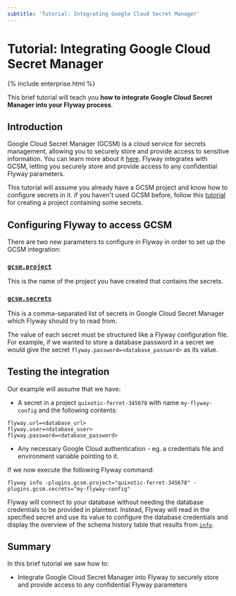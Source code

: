 ```yaml
---
subtitle: 'Tutorial: Integrating Google Cloud Secret Manager'
---
```


# Tutorial: Integrating Google Cloud Secret Manager

{% include enterprise.html %}

This brief tutorial will teach you **how to integrate Google Cloud Secret Manager into your Flyway process**.

## Introduction

Google Cloud Secret Manager (GCSM) is a cloud service for secrets management, allowing you to securely store and
provide access to sensitive information. You can learn more about it
[here](https://cloud.google.com/secret-manager). Flyway integrates with GCSM,
letting you securely store and provide access to any confidential Flyway parameters.

This tutorial will assume you already have a GCSM project and know how to configure secrets in it.
if you haven't used GCSM before, follow this [tutorial](https://cloud.google.com/secret-manager/docs/quickstart)
for creating a project containing some secrets.

## Configuring Flyway to access GCSM

There are two new parameters to configure in Flyway in order to set up the GCSM integration:

### [`gcsm.project`](<Configuration/Flyway Namespace/Flyway Google Cloud Secret Manager Namespace/Flyway Google Cloud Secret Manager Project Setting>)

This is the name of the project you have created that contains the secrets.

### [`gcsm.secrets`](<Configuration/Flyway Namespace/Flyway Google Cloud Secret Manager Namespace/Flyway Google Cloud Secret Manager Secrets Setting>)

This is a comma-separated list of secrets in Google Cloud Secret Manager which Flyway should try to read from.

The value of each secret must be structured like a Flyway configuration file. For example, if we wanted to store a
database password in a secret we would give the secret `flyway.password=<database_password>` as its value.

## Testing the integration

Our example will assume that we have:

- A secret in a project `quixotic-ferret-345678` with name `my-flyway-config` and the following contents:

```
flyway.url=<database_url>
flyway.user=<database_user>
flyway.password=<database_password>
```

- Any necessary Google Cloud authentication - eg. a credentials file and environment variable pointing to it.

If we now execute the following Flyway command:

```
flyway info -plugins.gcsm.project="quixotic-ferret-345678" -plugins.gcsm.secrets="my-flyway-config"
```

Flyway will connect to your database without needing the database credentials to be provided in plaintext.
Instead, Flyway will read in the specified secret and use its value to configure the database credentials and
display the overview of the schema history table that results from [`info`](Commands/info).

## Summary

In this brief tutorial we saw how to:

- Integrate Google Cloud Secret Manager into Flyway to securely store and provide access to any confidential Flyway parameters
